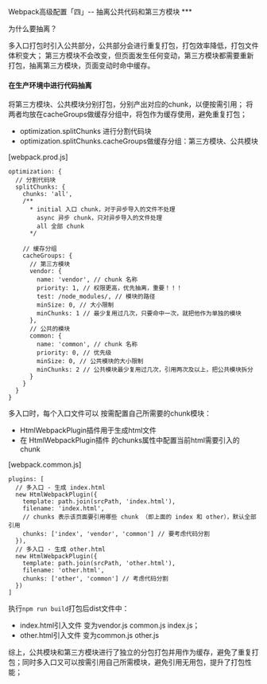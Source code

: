Webpack高级配置「四」-- 抽离公共代码和第三方模块 ***

为什么要抽离？

多入口打包时引入公共部分，公共部分会进行重复打包，打包效率降低，打包文件体积变大；
第三方模块不会改变，但页面发生任何变动，第三方模块都需要重新打包，抽离第三方模块，页面变动时命中缓存。



#### 在生产环境中进行代码抽离

将第三方模块、公共模块分别打包，分别产出对应的chunk，以便按需引用；
将两者均放在cacheGroups做缓存分组中，将包作为缓存使用，避免重复打包；

* optimization.splitChunks 进行分割代码块
* optimization.splitChunks.cacheGroups做缓存分组：第三方模块、公共模块

[webpack.prod.js]
```
optimization: {
  // 分割代码块
  splitChunks: {
    chunks: 'all',
    /**
      * initial 入口 chunk，对于异步导入的文件不处理
        async 异步 chunk，只对异步导入的文件处理
        all 全部 chunk
      */

    // 缓存分组
    cacheGroups: {
      // 第三方模块
      vendor: {
        name: 'vendor', // chunk 名称
        priority: 1, // 权限更高，优先抽离，重要！！！
        test: /node_modules/, // 模块的路径
        minSize: 0, // 大小限制
        minChunks: 1 // 最少复用过几次，只要命中一次，就把他作为单独的模块
      },
      // 公共的模块
      common: {
        name: 'common', // chunk 名称
        priority: 0, // 优先级
        minSize: 0, // 公共模块的大小限制
        minChunks: 2 // 公共模块最少复用过几次，引用两次及以上，把公共模块拆分
      }
    }
  }
}
```

多入口时，每个入口文件可以 按需配置自己所需要的chunk模块：

* HtmlWebpackPlugin插件用于生成html文件
* 在 HtmlWebpackPlugin插件 的chunks属性中配置当前html需要引入的chunk

[webpack.common.js]
```
plugins: [
  // 多入口 - 生成 index.html
  new HtmlWebpackPlugin({
    template: path.join(srcPath, 'index.html'),
    filename: 'index.html',
    // chunks 表示该页面要引用哪些 chunk （即上面的 index 和 other），默认全部引用
    chunks: ['index', 'vendor', 'common'] // 要考虑代码分割
  }),
  // 多入口 - 生成 other.html
  new HtmlWebpackPlugin({
    template: path.join(srcPath, 'other.html'),
    filename: 'other.html',
    chunks: ['other', 'common'] // 考虑代码分割
  })
]
```

执行`npm run build`打包后dist文件中：

* index.html引入文件 变为vendor.js common.js index.js；
* other.html引入文件 变为common.js other.js


综上，公共模块和第三方模块进行了独立的分包打包并用作为缓存，避免了重复打包；同时多入口又可以按需引用自己所需模块，避免引用无用包，提升了打包性能；